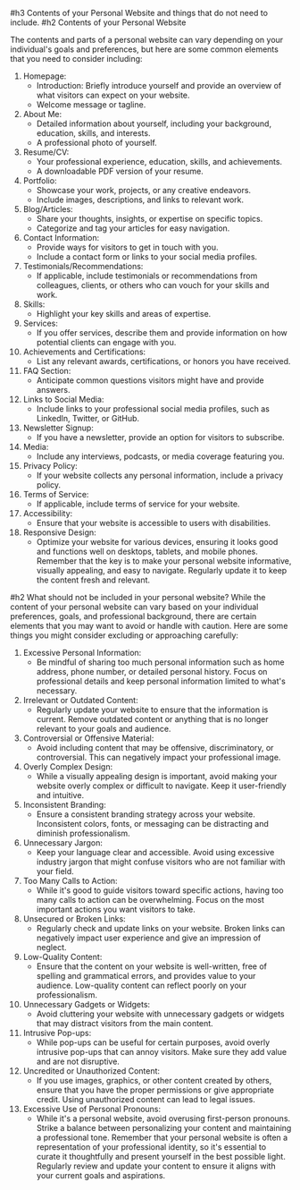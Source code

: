 #h3 Contents of your Personal Website and things that do not need to include.
#h2 Contents of your Personal Website

The contents and parts of a personal website can vary depending on your individual's goals and preferences, but here are some common elements that you need to consider including:
1. Homepage:
    - Introduction: Briefly introduce yourself and provide an overview of what visitors can expect on your website.
    - Welcome message or tagline.
2. About Me:
    - Detailed information about yourself, including your background, education, skills, and interests.
    - A professional photo of yourself.
3. Resume/CV:
    - Your professional experience, education, skills, and achievements.
    - A downloadable PDF version of your resume.
4. Portfolio:
    - Showcase your work, projects, or any creative endeavors.
    - Include images, descriptions, and links to relevant work.
5. Blog/Articles:
    - Share your thoughts, insights, or expertise on specific topics.
    - Categorize and tag your articles for easy navigation.
6. Contact Information:
    - Provide ways for visitors to get in touch with you.
    - Include a contact form or links to your social media profiles.
7. Testimonials/Recommendations:
    - If applicable, include testimonials or recommendations from colleagues, clients, or others who can vouch for your skills and work.
8. Skills:
    - Highlight your key skills and areas of expertise.
9. Services:
    - If you offer services, describe them and provide information on how potential clients can engage with you.
10. Achievements and Certifications:
    - List any relevant awards, certifications, or honors you have received.
11. FAQ Section:
    - Anticipate common questions visitors might have and provide answers.
12. Links to Social Media:
    - Include links to your professional social media profiles, such as LinkedIn, Twitter, or GitHub.
13. Newsletter Signup:
    - If you have a newsletter, provide an option for visitors to subscribe.
14. Media:
    - Include any interviews, podcasts, or media coverage featuring you.
15. Privacy Policy:
    - If your website collects any personal information, include a privacy policy.
16. Terms of Service:
    - If applicable, include terms of service for your website.
17. Accessibility:
    - Ensure that your website is accessible to users with disabilities.
18. Responsive Design:
    - Optimize your website for various devices, ensuring it looks good and functions well on desktops, tablets, and mobile phones.
Remember that the key is to make your personal website informative, visually appealing, and easy to navigate. Regularly update it to keep the content fresh and relevant.

#h2 What should not be included in your personal website?
While the content of your personal website can vary based on your individual preferences, goals, and professional background, there are certain elements that you may want to avoid or handle with caution. Here are some things you might consider excluding or approaching carefully:
1. Excessive Personal Information:
    - Be mindful of sharing too much personal information such as home address, phone number, or detailed personal history. Focus on professional details and keep personal information limited to what's necessary.
2. Irrelevant or Outdated Content:
    - Regularly update your website to ensure that the information is current. Remove outdated content or anything that is no longer relevant to your goals and audience.
3. Controversial or Offensive Material:
    - Avoid including content that may be offensive, discriminatory, or controversial. This can negatively impact your professional image.
4. Overly Complex Design:
    - While a visually appealing design is important, avoid making your website overly complex or difficult to navigate. Keep it user-friendly and intuitive.
5. Inconsistent Branding:
    - Ensure a consistent branding strategy across your website. Inconsistent colors, fonts, or messaging can be distracting and diminish professionalism.
6. Unnecessary Jargon:
    - Keep your language clear and accessible. Avoid using excessive industry jargon that might confuse visitors who are not familiar with your field.
7. Too Many Calls to Action:
    - While it's good to guide visitors toward specific actions, having too many calls to action can be overwhelming. Focus on the most important actions you want visitors to take.
8. Unsecured or Broken Links:
    - Regularly check and update links on your website. Broken links can negatively impact user experience and give an impression of neglect.
9. Low-Quality Content:
    - Ensure that the content on your website is well-written, free of spelling and grammatical errors, and provides value to your audience. Low-quality content can reflect poorly on your professionalism.
10. Unnecessary Gadgets or Widgets:
    - Avoid cluttering your website with unnecessary gadgets or widgets that may distract visitors from the main content.
11. Intrusive Pop-ups:
    - While pop-ups can be useful for certain purposes, avoid overly intrusive pop-ups that can annoy visitors. Make sure they add value and are not disruptive.
12. Uncredited or Unauthorized Content:
    - If you use images, graphics, or other content created by others, ensure that you have the proper permissions or give appropriate credit. Using unauthorized content can lead to legal issues.
13. Excessive Use of Personal Pronouns:
    - While it's a personal website, avoid overusing first-person pronouns. Strike a balance between personalizing your content and maintaining a professional tone.
Remember that your personal website is often a representation of your professional identity, so it's essential to curate it thoughtfully and present yourself in the best possible light. Regularly review and update your content to ensure it aligns with your current goals and aspirations.